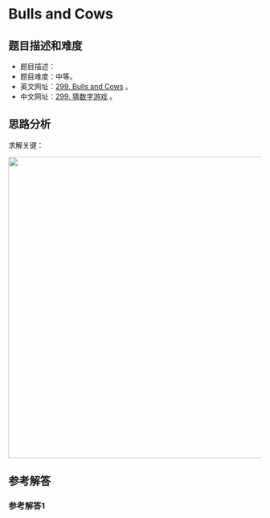 # Bulls and Cows

## 题目描述和难度
+ 题目描述：
+ 题目难度：中等。
+ 英文网址：[299. Bulls and Cows](https://leetcode.com/problems/bulls-and-cows/description/)  。
+ 中文网址：[299. 猜数字游戏](https://leetcode-cn.com/problems/bulls-and-cows/description/)  。
## 思路分析
求解关键：

<img src="https://liweiwei1419.github.io/images/leetcode-solution/" width="600">

## 参考解答
### 参考解答1

```java

```